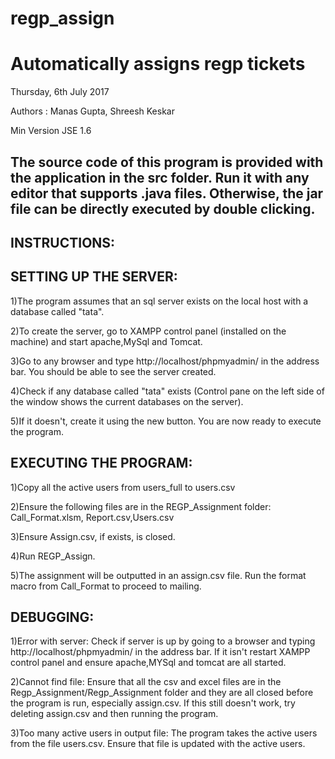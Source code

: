 # regp_assign
Automatically assigns regp tickets
===================
Thursday, 6th July 2017

Authors : Manas Gupta, Shreesh Keskar


Min Version JSE 1.6


The source code of this program is provided with the application in the src folder. Run it with any editor that supports .java files. Otherwise, the jar file can be directly executed by double clicking.
------------------------
INSTRUCTIONS:
------------------------------------


SETTING UP THE SERVER:
------------------------------------
1)The program assumes that an sql server exists on the local host with a database called "tata".

2)To create the server, go to XAMPP control panel (installed on the machine) and start apache,MySql and Tomcat.

3)Go to any browser and type http://localhost/phpmyadmin/ in the address bar. You should be able to see the server created.

4)Check if any database called "tata" exists (Control pane on the left side of the window shows the current databases on the server).

5)If it doesn't, create it using the new button. You are now ready to execute the program.



EXECUTING THE PROGRAM:
------------------------------------
1)Copy all the active users from users_full to users.csv

2)Ensure the following files are in the REGP_Assignment folder: Call_Format.xlsm, Report.csv,Users.csv

3)Ensure Assign.csv, if exists, is closed.

4)Run REGP_Assign.

5)The assignment will be outputted in an assign.csv file. Run the format macro from Call_Format to proceed to mailing.


DEBUGGING:
------------------------------------

1)Error with server:
Check if server is up by going to a browser and typing http://localhost/phpmyadmin/ in the address bar. If it isn't restart XAMPP control panel and 
ensure apache,MYSql and tomcat are all started.

2)Cannot find file:
Ensure that all the csv and excel files are in the Regp_Assignment/Regp_Assignment folder and they are all closed before the program is run, especially assign.csv.
If this still doesn't work, try deleting assign.csv and then running the program.

3)Too many active users in output file:
The program takes the active users from the file users.csv. Ensure that file is updated with the active users.

